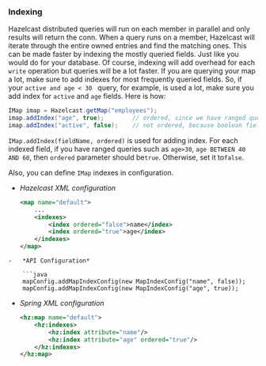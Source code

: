 
### Indexing

Hazelcast distributed queries will run on each member in parallel and only results will return the conn. When a query runs on a member, Hazelcast will iterate through the entire owned entries and find the matching ones. This can be made faster by indexing the mostly queried fields. Just like you would do for your database. Of course, indexing will add overhead for each `write` operation but queries will be a lot faster. If you are querying your map a lot, make sure to add indexes for most frequently queried fields. So, if your `active and age < 30 ` query, for example, is used a lot, make sure you add index for `active` and `age` fields. Here is how:

```java
IMap imap = Hazelcast.getMap("employees");
imap.addIndex("age", true);        // ordered, since we have ranged queries for this field
imap.addIndex("active", false);    // not ordered, because boolean field cannot have range
```

`IMap.addIndex(fieldName, ordered)` is used for adding index. For each indexed field, if you have ranged queries such as `age>30`, `age BETWEEN 40 AND 60`, then `ordered` parameter should be`true`. Otherwise, set it to`false`.

Also, you can define `IMap` indexes in configuration.

-   *Hazelcast XML configuration*

	```xml
	<map name="default">
	    ...
	    <indexes>
	        <index ordered="false">name</index>
	        <index ordered="true">age</index>
	    </indexes>
	</map>
```
-   *API Configuration*

	```java
	mapConfig.addMapIndexConfig(new MapIndexConfig("name", false));
	mapConfig.addMapIndexConfig(new MapIndexConfig("age", true));
```

-   *Spring XML configuration*

	```xml
	<hz:map name="default">
	    <hz:indexes>
	        <hz:index attribute="name"/>
	        <hz:index attribute="age" ordered="true"/>
	    </hz:indexes>
	</hz:map>
```

